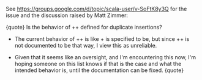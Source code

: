 See https://groups.google.com/d/topic/scala-user/v-SoFtK8y3Q for the issue and the discussion raised by Matt Zimmer:

{quote}
Is the behavior of ++ defined for duplicate insertions?

- The current behavior of ++ is like + is specified to be, but since ++ is not documented to be that way, I view this as unreliable.

- Given that it seems like an oversight, and I'm encountering this now, I'm hoping someone on this list knows if that is the case and what the intended behavior is, until the documentation can be fixed.
{quote}

